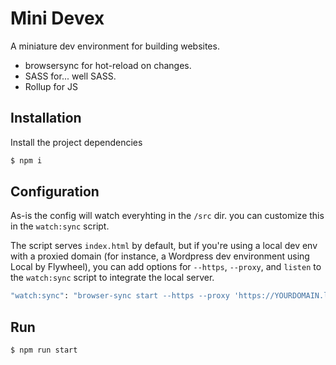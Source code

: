 
# Mini Devex
A miniature dev environment for building websites.
- browsersync for hot-reload on changes.
- SASS for... well SASS.
- Rollup for JS

## Installation
Install the project dependencies
```bash
$ npm i 
```
## Configuration
As-is the config will watch everyhting in the `/src` dir.  you can customize this in the `watch:sync` script.

The script serves `index.html` by default, but if you're using a local dev env with a proxied domain (for instance, a Wordpress dev environment using Local by Flywheel), you can add options for `--https`, `--proxy`, and `listen` to the `watch:sync` script to integrate the local server.

```bash
"watch:sync": "browser-sync start --https --proxy 'https://YOURDOMAIN.local' --listen 'YOURDOMAIN.local' --files '*/**/.php', 'src/**/**'",
```

## Run
```bash
$ npm run start
```